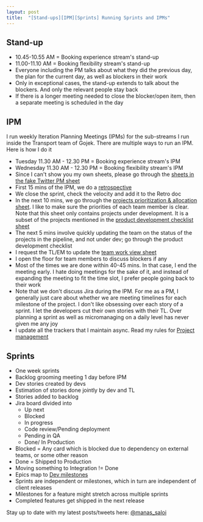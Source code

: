 ```yaml
---
layout: post
title:  "[Stand-ups][IPM][Sprints] Running Sprints and IPMs"
---
```


## Stand-up

- 10.45-10.55 AM = Booking experience stream's stand-up
- 11.00-11.10 AM = Booking flexibility stream's stand-up
- Everyone including the PM talks about what they did the previous day, the plan for the current day, as well as blockers in their work
- Only in exceptional cases, the stand-up extends to talk about the blockers. And only the relevant people stay back
- If there is a longer meeting needed to close the blocker/open item, then a separate meeting is scheduled in the day

## IPM

I run weekly Iteration Planning Meetings (IPMs) for the sub-streams I run inside the Transport team of Gojek. There are multiple ways to run an IPM. Here is how I do it

- Tuesday 11.30 AM - 12.30 PM = Booking experience stream's IPM
- Wednesday 11.30 AM - 12.30 PM = Booking flexibility stream's IPM
- Since I can't show you my own sheets, please go through the [sheets in the fake Twitter PM sheet](https://docs.google.com/spreadsheets/d/1FbGVvFG4bPkazM-7AJb4Ukjv7X4Ho8oZStT1lJX23sI/edit#gid=0)
- First 15 mins of the IPM, we do a [retrospective](https://manassaloi.com/2020/03/29/retrospectives.html)
- We close the sprint, check the velocity and add it to the Retro doc
- In the next 10 mins, we go through the [projects prioritization & allocation sheet](https://docs.google.com/spreadsheets/d/1FbGVvFG4bPkazM-7AJb4Ukjv7X4Ho8oZStT1lJX23sI/edit#gid=642287720). I like to make sure the priorities of each team member is clear. Note that this sheet only contains projects under development. It is a subset of the projects mentioned in the [product development checklist sheet](https://docs.google.com/spreadsheets/d/1FbGVvFG4bPkazM-7AJb4Ukjv7X4Ho8oZStT1lJX23sI/edit#gid=1191664602)
- The next 5 mins involve quickly updating the team on the status of the projects in the pipeline, and not under dev; go through the product development checklist
- I request the TL/EM to update the [team work view sheet](https://docs.google.com/spreadsheets/d/1FbGVvFG4bPkazM-7AJb4Ukjv7X4Ho8oZStT1lJX23sI/edit#gid=203120845)
- I open the floor for team members to discuss blockers if any
- Most of the times we are done within 40-45 mins. In that case, I end the meeting early. I hate doing meetings for the sake of it, and instead of expanding the meeting to fit the time slot, I prefer people going back to their work
- Note that we don't discuss Jira during the IPM. For me as a PM, I generally just care about whether we are meeting timelines for each milestone of the project. I don't like obsessing over each story of a sprint. I let the developers cut their own stories with their TL. Over planning a sprint as well as micromanaging on a daily level has never given me any joy
- I update all the trackers that I maintain async. Read my rules for [Project management](https://manassaloi.com/2020/04/26/rules-project-management.html)

## Sprints

- One week sprints
- Backlog grooming meeting 1 day before IPM
- Dev stories created by devs
- Estimation of stories done jointly by dev and TL
- Stories added to backlog
- Jira board divided into
  - Up next
  - Blocked
  - In progress
  - Code review/Pending deployment
  - Pending in QA
  - Done/ In Production
- Blocked = Any card which is blocked due to dependency on external teams, or some other reason
- Done = Shipped to Production
- Moving something to Integration != Done
- Epics map to [Dev milestones](https://docs.google.com/document/d/1RvslTOIHBHknK54ftASaHcFEnK4ytueJ5_4jCjvDZkg/edit?usp=sharing)
- Sprints are independent or milestones, which in turn are independent of client releases
- Milestones for a feature might stretch across multiple sprints
- Completed features get shipped in the next release


Stay up to date with my latest posts/tweets here: [@manas_saloi](http://twitter.com/manas_saloi)
